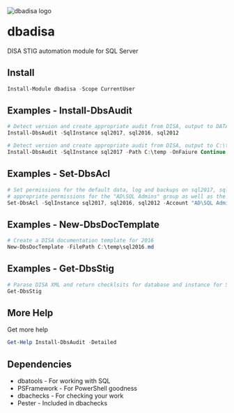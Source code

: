 <img align="left" src=https://user-images.githubusercontent.com/8278033/68308152-a886c180-00ac-11ea-880c-ef6ff99f5cd4.png alt="dbadisa logo">

# dbadisa
DISA STIG automation module for SQL Server

## Install

```powershell
Install-Module dbadisa -Scope CurrentUser
```

## Examples - Install-DbsAudit

```powershell
# Detect version and create appropriate audit from DISA, output to DATA\Stig\, shutdown on failulre
Install-DbsAudit -SqlInstance sql2017, sql2016, sql2012

# Detect version and create appropriate audit from DISA, output to C:\temp, continue on failulre
Install-DbsAudit -SqlInstance sql2017 -Path C:\temp -OnFaiure Continue
```

## Examples - Set-DbsAcl

```powershell
# Set permissions for the default data, log and backups on sql2017, sql2016, sql2012 by adding
# appropriate permissions for the "AD\SQL Admins" group as well as the SQL Server service accounts.
Set-DbsAcl -SqlInstance sql2017, sql2016, sql2012 -Account "AD\SQL Admins"
```

## Examples - New-DbsDocTemplate

```powershell
# Create a DISA documentation template for 2016
New-DbsDocTemplate -FilePath C:\temp\sql2016.md
```

## Examples - Get-DbsStig

```powershell
# Parase DISA XML and return checklsits for database and instance for SQL Server 2014 and 2016
Get-DbsStig
```

## More Help

Get more help

```powershell
Get-Help Install-DbsAudit -Detailed
```
## Dependencies

- dbatools - For working with SQL
- PSFramework - For PowerShell goodness
- dbachecks - For checking your work
- Pester - Included in dbachecks

